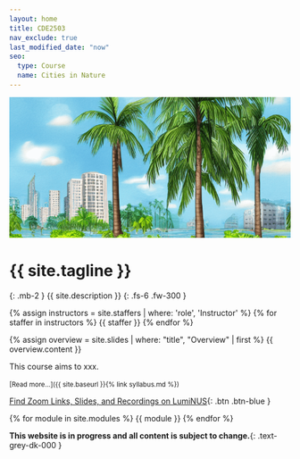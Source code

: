 ```yaml
---
layout: home
title: CDE2503
nav_exclude: true
last_modified_date: "now" 
seo:
  type: Course
  name: Cities in Nature
---
```


![Image of Cities-In-Nature](./assets/images/palm-tree.png)

# {{ site.tagline }}
{: .mb-2 }
{{ site.description }}
{: .fs-6 .fw-300 }

{% assign instructors = site.staffers | where: 'role', 'Instructor' %}
{% for staffer in instructors %}
{{ staffer }}
{% endfor %}

{% assign overview = site.slides | where: "title", "Overview" | first %}
{{ overview.content }}

This course aims to xxx.

<small>[Read more...]({{ site.baseurl }}{% link syllabus.md %})</small>

[Find Zoom Links, Slides, and Recordings on LumiNUS](https://luminus.nus.edu.sg){: .btn .btn-blue }

{% for module in site.modules %}
{{ module }}
{% endfor %}

**This website is in progress and all content is subject to change.**{: .text-grey-dk-000 }
